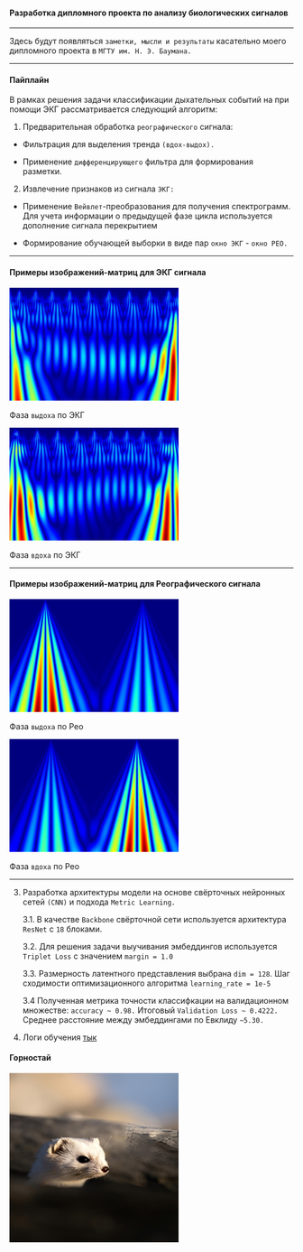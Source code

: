 #### Разработка дипломного проекта по анализу биологических сигналов

------

Здесь будут появляться ```заметки, мысли и результаты``` касательно моего дипломного проекта в ```МГТУ им. Н. Э. Баумана.```

------

#### Пайплайн

В рамках решения задачи классификации дыхательных событий на при помощи ЭКГ рассматривается следующий алгоритм:

1. Предварительная обработка ```реографического``` сигнала:

* Фильтрация для выделения тренда ```(вдох-выдох).```

* Применение ```дифференцирующего``` фильтра для формирования разметки.

2. Извлечение признаков из сигнала ```ЭКГ:```

* Применение ```Вейвлет```-преобразования для получения спектрограмм. Для учета информации о предыдущей фазе цикла используется дополнение сигнала перекрытием 

* Формирование обучающей выборки в виде пар ```окно ЭКГ``` - ```окно РЕО.```

---------

#### Примеры изображений-матриц для ЭКГ сигнала

<img src="pictures/wavelet_spectrograms_examples/ecg_window_14_0_0.jpeg" alt="Exhale_ecg" width="300" height="200" />

Фаза ```выдоха``` по ЭКГ

<img src="pictures/wavelet_spectrograms_examples/ecg_window_15_0_1.jpeg" alt="Inhale_ecg" width="300" height="200" />

Фаза ```вдоха``` по ЭКГ

---------

#### Примеры изображений-матриц для Реографического сигнала

<img src="pictures/wavelet_spectrograms_examples/reo_window_14_0_0.jpeg" alt="Exhale_ecg" width="300" height="200" />

Фаза ```выдоха``` по Рео

<img src="pictures/wavelet_spectrograms_examples/reo_window_15_0_1.jpeg" alt="Inhale_ecg" width="300" height="200" />

Фаза ```вдоха``` по Рео

---------

3. Разработка архитектуры модели на основе свёрточных нейронных сетей ```(CNN)``` и подхода ```Metric Learning.```

    3.1. В качестве ```Backbone``` свёрточной сети используется архитектура ```ResNet``` с ```18``` блоками.

    3.2. Для решения задачи выучивания эмбеддингов используется ```Triplet Loss``` с значением ```margin = 1.0```

    3.3. Размерность латентного представления выбрана ```dim = 128```. Шаг сходимости оптимизационного алгоритма ```learning_rate = 1e-5```

    3.4 Полученная метрика точности классифкации на валидационном множестве: ```accuracy ~ 0.98.``` Итоговый ```Validation Loss ~ 0.4222.``` Среднее расстояние между эмбеддингами по Евклиду ```~5.30.```

4. Логи обучения [тык](notebooks/tb_logs/ecg_reo_metric_learning/version_22)

#### Горностай

<img src="pictures/ermine/ermine.jpeg" alt="Ermine" width="300" height="300" />
